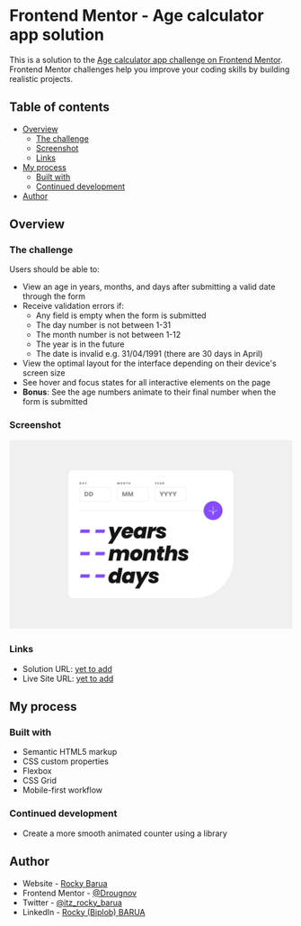 # Frontend Mentor - Age calculator app solution

This is a solution to the [Age calculator app challenge on Frontend Mentor](https://www.frontendmentor.io/challenges/age-calculator-app-dF9DFFpj-Q). Frontend Mentor challenges help you improve your coding skills by building realistic projects.

## Table of contents

- [Overview](#overview)
  - [The challenge](#the-challenge)
  - [Screenshot](#screenshot)
  - [Links](#links)
- [My process](#my-process)
  - [Built with](#built-with)
  - [Continued development](#continued-development)
- [Author](#author)

## Overview

### The challenge

Users should be able to:

- View an age in years, months, and days after submitting a valid date through the form
- Receive validation errors if:
  - Any field is empty when the form is submitted
  - The day number is not between 1-31
  - The month number is not between 1-12
  - The year is in the future
  - The date is invalid e.g. 31/04/1991 (there are 30 days in April)
- View the optimal layout for the interface depending on their device's screen size
- See hover and focus states for all interactive elements on the page
- **Bonus**: See the age numbers animate to their final number when the form is submitted

### Screenshot

![Age calculator app's screenshot](./design/desktop-design.jpg)

### Links

- Solution URL: [yet to add](https://your-solution-url.com)
- Live Site URL: [yet to add](https://your-live-site-url.com)

## My process

### Built with

- Semantic HTML5 markup
- CSS custom properties
- Flexbox
- CSS Grid
- Mobile-first workflow

### Continued development

- Create a more smooth animated counter using a library

## Author

- Website - [Rocky Barua](https://rockybarua.netlify.app)
- Frontend Mentor - [@Drougnov](https://www.frontendmentor.io/profile/Drougnov)
- Twitter - [@itz_rocky_barua](https://twitter.com/itz_rocky_barua)
- LinkedIn - [Rocky (Biplob) BARUA](https://www.linkedin.com/in/rockybarua)
